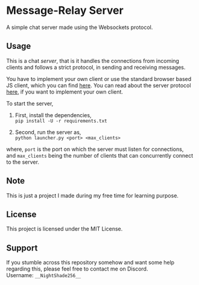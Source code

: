 # Message-Relay Server

A simple chat server made using the Websockets protocol.

## Usage

This is a chat _server_, that is it handles the connections from incoming clients and follows a strict protocol,
in sending and receiving messages.

You have to implement your own client or use the standard browser based JS client, which you can find [here](https://github.com/NightShade256/mr-client).
You can read about the server protocol [here](https://github.com/NightShade256/mr-server/blob/master/PROTOCOL.md), if you want to implement your own client.

To start the server,

1. First, install the dependencies,  
   `pip install -U -r requirements.txt`

2. Second, run the server as,  
   `python launcher.py <port> <max_clients>`

where, `port` is the port on which the server must listen for connections,  
and `max_clients` being the number of clients that can concurrently connect to the server.

## Note

This is just a project I made during my free time for learning purpose.

## License

This project is licensed under the MIT License.

## Support

If you stumble across this repository somehow and want some help regarding this, please feel free to contact me
on Discord.  
Username: `__NightShade256__`
